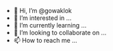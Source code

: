 - 👋 Hi, I’m @gowaklok
- 👀 I’m interested in ...
- 🌱 I’m currently learning ...
- 💞️ I’m looking to collaborate on ...
- 📫 How to reach me ...

<!---
gowaklok/gowaklok is a ✨ special ✨ repository because its `README.md` (this file) appears on your GitHub profile.
You can click the Preview link to take a look at your changes.
--->
